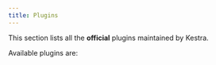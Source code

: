 ```yaml
---
title: Plugins
---
```


This section lists all the **official** plugins maintained by Kestra.

Available plugins are:

<ChildTableOfContents :max="1" />